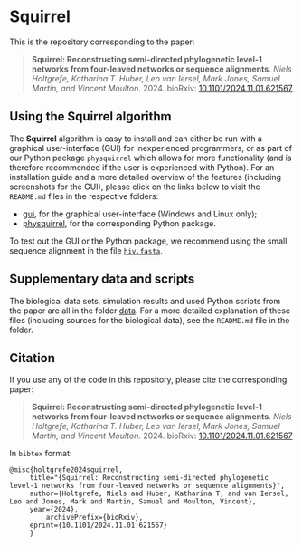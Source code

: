 # Squirrel
This is the repository corresponding to the paper: 
> **Squirrel: Reconstructing semi-directed phylogenetic level-1 networks from four-leaved networks or sequence alignments**.
> *Niels Holtgrefe, Katharina T. Huber, Leo van Iersel, Mark Jones, Samuel Martin, and Vincent Moulton.* 2024. bioRxiv: [10.1101/2024.11.01.621567](https://doi.org/10.1101/2024.11.01.621567)

## Using the Squirrel algorithm
The **Squirrel** algorithm is easy to install and can either be run with a graphical user-interface (GUI) for inexperienced programmers, or as part of our Python package `physquirrel` which allows for more functionality (and is therefore recommended if the user is experienced with Python). For an installation guide and a more detailed overview of the features (including screenshots for the GUI), please click on the links below to visit the `README.md` files in the respective folders:
- [gui](https://github.com/nholtgrefe/squirrel/tree/main/gui), for the graphical user-interface (Windows and Linux only);
- [physquirrel](https://github.com/nholtgrefe/squirrel/tree/main/physquirrel), for the corresponding Python package.

To test out the GUI or the Python package, we recommend using the small sequence alignment in the file [`hiv.fasta`](https://github.com/nholtgrefe/squirrel/blob/main/data/hiv/hiv.fasta).
## Supplementary data and scripts
The biological data sets, simulation results and used Python scripts from the paper are all in the folder [data](https://github.com/nholtgrefe/squirrel/tree/main/data). For a more detailed explanation of these files (including sources for the biological data), see the `README.md` file in the folder.

## Citation
If you use any of the code in this repository, please cite the corresponding paper:
> **Squirrel: Reconstructing semi-directed phylogenetic level-1 networks from four-leaved networks or sequence alignments**.
> *Niels Holtgrefe, Katharina T. Huber, Leo van Iersel, Mark Jones, Samuel Martin, and Vincent Moulton.* 2024. bioRxiv: [10.1101/2024.11.01.621567](https://doi.org/10.1101/2024.11.01.621567)

In `bibtex` format:
```
@misc{holtgrefe2024squirrel,
	 title="{Squirrel: Reconstructing semi-directed phylogenetic level-1 networks from four-leaved networks or sequence alignments}", 
	 author={Holtgrefe, Niels and Huber, Katharina T, and van Iersel, Leo and Jones, Mark and Martin, Samuel and Moulton, Vincent},
	 year={2024},
         archivePrefix={bioRxiv},
	 eprint={10.1101/2024.11.01.621567}
	 }
```
